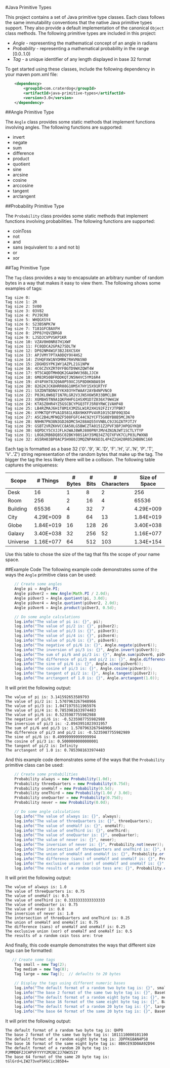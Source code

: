 #Java Primitive Types

This project contains a set of Java primitive type classes. Each class follows the same immutability
conventions that the native Java primitive types support. They also provide a default implementation
of the canonical `Object` class methods. The following primitive types are included in this project:

 * *Angle* - representing the mathematical concept of an angle in radians
 * *Probability* - representing a mathematical probability in the range [0.0..1.0)
 * *Tag* - a unique identifier of any length displayed in base 32 format

To get started using these classes, include the following dependency in your maven pom.xml file:

```xml
    <dependency>
        <groupId>com.craterdog</groupId>
        <artifactId>java-primitive-types</artifactId>
        <version>3.0</version>
    </dependency>
```

##Angle Primitive Type

The `Angle` class provides some static methods that implement functions involving
angles. The following functions are supported:

 * invert
 * negate
 * sum
 * difference
 * product
 * quotient
 * sine
 * arcsine
 * cosine
 * arccosine
 * tangent
 * arctangent

##Probability Primitive Type

The `Probability` class provides some static methods that implement functions involving
probabilities. The following functions are supported:

 * coinToss
 * not
 * and
 * sans (equivalent to: a and not b)
 * or
 * xor

##Tag Primitive Type

The `Tag` class provides a way to encapsulate an arbitrary number of random bytes in
a way that makes it easy to view them.  The following shows some examples of tags:

    Tag size 0:
    Tag size 1: 2R
    Tag size 2: 5V00
    Tag size 3: 03V82
    Tag size 4: PVJ9CR0
    Tag size 5: WHQGXSY4
    Tag size 6: S23BSNPK7W
    Tag size 7: T181GFCBAXFH
    Tag size 8: 2PP8JYQVZBRG8
    Tag size 9: LJSDJCVPVSKP1KR
    Tag size 10: VZAV0H0NR87H1XWF
    Tag size 11: FC8QDCA2GPA27SDLTW
    Tag size 12: DP02NM4W1F3B2J8XC5XH
    Tag size 13: APJVMY7PTXA0DQY9V4HS2
    Tag size 14: ZVHQFXW1NYDMRK7RHVMA5N0
    Tag size 15: 2DGHDSYPK1WY1AZPL21G1NPW
    Tag size 16: 4C6CZVXZRT0YFBGTD9WXZQWT4W
    Tag size 17: 9T5CAQDTMH0QK2GAA9WV36BLJJCH
    Tag size 18: 6M83R50BFRDDKQTJN5N4VC5YM16R4
    Tag size 19: 4Y4PXH78JQ9A0P59XCJSP8D0KN0A93H
    Tag size 20: 8262KJCK8HRR08G10M5X7HY15X91RTYF
    Tag size 21: SXZDNTBDNGYYKX03YHTWAAY2AYB4NPVNC0
    Tag size 22: P0JKL0W6Q71N7RLGR2V3JN5X6W5R33BMCLBH
    Tag size 23: XGM8H5TN9A1QKFHHFG1HSXM1D7Z036X79W41W
    Tag size 24: KTASZ0HR4YZ5GSCBCYPGQ3TFJ5R8YRWC1VAHP48
    Tag size 25: LB4RZMAJ6H1T8M1X3MZGLW1R2XH192FZ1YJTPBR7
    Tag size 26: XYMKTQFYPVA1D581LKBX9KKFPV4VR1015CBF09Q3D4
    Tag size 27: A5C2B4LMFNQZF508FGFC44C92YCFT5G0BYB8B5MCJN70
    Tag size 28: N9HN7PN38N3GD26DMC5H288AQ55VVNBLC9J3GZATPJTJY
    Tag size 29: GSBT2VRZKHVCC8A50LG5BWCZTA0151Z2PVF3BPJHPQGYKQ0
    Tag size 30: 6QPDCY5CVJJFLHJWAJ8WRJ800PNYJMV4ZN1NJWT1SCTLYTYP
    Tag size 31: L0G62RB6DQ8SC02BKY08S1AY35MQ34Z7Q7XFVK7CLP03LPWXN8
    Tag size 32: AS5RH03BP0ACP5H980J3MQZNPAK6D3L4P4Z2GH20R052HB8NC160

Each tag is formatted as a base 32 ('0'..'9', 'A'..'D', 'F'..'H', 'J'..'N', 'P'..'T', 'V'..'Z')
string representation of the random bytes that make up the tag. The bigger the tag the less
likely there will be a collision. The following table captures the uniqueness:

Scope    | # Things  | # Bytes | # Bits | # Characters | Size of Space
-------- | --------- | ------- | ------ | ------------ | -------------
Desk     | 16        | 1       | 8      | 2            | 256
Room     | 256       | 2       | 16     | 4            | 65536
Building | 65536     | 4       | 32     | 7            | 4.29E+009
City     | 4.29E+009 | 8       | 64     | 13           | 1.84E+019
Globe    | 1.84E+019 | 16      | 128    | 26           | 3.40E+038
Galaxy   | 3.40E+038 | 32      | 256    | 52           | 1.16E+077
Universe | 1.16E+077 | 64      | 512    | 103          | 1.34E+154

Use this table to chose the size of the tag that fits the scope of your name space.

##Example Code
The following example code demonstrates some of the ways the `Angle` primitive class can be used:

```java
    // Create some angles
    Angle pi = Angle.PI;
    Angle piOver2 = new Angle(Math.PI / 2.0d);
    Angle piOver3 = Angle.quotient(pi, 3.0d);
    Angle piOver4 = Angle.quotient(piOver2, 2.0d);
    Angle piOver6 = Angle.product(piOver3, 0.5d);

    // Do some angle calculations
    log.info("The value of pi is: {}", pi);
    log.info("The value of pi/2 is: {}", piOver2);
    log.info("The value of pi/3 is: {}", piOver3);
    log.info("The value of pi/4 is: {}", piOver4);
    log.info("The value of pi/6 is: {}", piOver6);
    log.info("The negative of pi/6 is: {}", Angle.negate(piOver6));
    log.info("The inversion of pi/3 is: {}", Angle.invert(piOver3));
    log.info("The sum of pi/6 and pi/3 is: {}", Angle.sum(piOver6, piOver3));
    log.info("The difference of pi/3 and pi/2 is: {}", Angle.difference(piOver3, piOver2));
    log.info("The sine of pi/6 is: {}", Angle.sine(piOver6));
    log.info("The cosine of pi/3 is: {}", Angle.cosine(piOver3));
    log.info("The tangent of pi/2 is: {}", Angle.tangent(piOver2));
    log.info("The arctangent of 1.0 is: {}", Angle.arctangent(1.0));
```

It will print the following output:

    The value of pi is: 3.141592653589793
    The value of pi/2 is: 1.5707963267948966
    The value of pi/3 is: 1.0471975511965976
    The value of pi/4 is: 0.7853981633974483
    The value of pi/6 is: 0.5235987755982988
    The negative of pi/6 is: -0.5235987755982988
    The inversion of pi/3 is: -2.0943951023931957
    The sum of pi/6 and pi/3 is: 1.5707963267948966
    The difference of pi/3 and pi/2 is: -0.5235987755982989
    The sine of pi/6 is: 0.49999999999999994
    The cosine of pi/3 is: 0.5000000000000001
    The tangent of pi/2 is: Infinity
    The arctangent of 1.0 is: 0.7853981633974483

And this example code demonstrates some of the ways that the `Probability` primitive class can be used:

```java
    // Create some probabilities
    Probability always = new Probability(1.0d);
    Probability threeQuarters = new Probability(0.75d);
    Probability oneHalf = new Probability(0.5d);
    Probability oneThird = new Probability(1.0d / 3.0d);
    Probability oneQuarter = new Probability(0.75d);
    Probability never = new Probability(0.0d);

    // Do some angle calculations
    log.info("The value of always is: {}", always);
    log.info("The value of threeQuarters is: {}", threeQuarters);
    log.info("The value of oneHalf is: {}", oneHalf);
    log.info("The value of oneThird is: {}", oneThird);
    log.info("The value of oneQuarter is: {}", oneQuarter);
    log.info("The value of never is: {}", never);
    log.info("The inversion of never is: {}", Probability.not(never));
    log.info("The intersection of threeQuarters and oneThird is: {}", Probability.and(threeQuarters, oneThird));
    log.info("The union of oneHalf and oneHalf is: {}", Probability.or(oneHalf, oneHalf));
    log.info("The difference (sans) of oneHalf and oneHalf is: {}", Probability.sans(oneHalf, oneHalf));
    log.info("The exclusive union (xor) of oneHalf and oneHalf is: {}", Probability.xor(oneHalf, oneHalf));
    log.info("The results of a random coin toss are: {}", Probability.coinToss(oneHalf));
```

It will print the following output:

    The value of always is: 1.0
    The value of threeQuarters is: 0.75
    The value of oneHalf is: 0.5
    The value of oneThird is: 0.3333333333333333
    The value of oneQuarter is: 0.75
    The value of never is: 0.0
    The inversion of never is: 1.0
    The intersection of threeQuarters and oneThird is: 0.25
    The union of oneHalf and oneHalf is: 0.75
    The difference (sans) of oneHalf and oneHalf is: 0.25
    The exclusive union (xor) of oneHalf and oneHalf is: 0.5
    The results of a random coin toss are: true

And finally, this code example demonstrates the ways that different size tags can be formatted:

```java
   // Create some tags
    Tag small = new Tag(2);
    Tag medium = new Tag(8);
    Tag large = new Tag();  // defaults to 20 bytes

    // Display the tags using different numeric bases
    log.info("The default format of a random two byte tag is: {}", small);
    log.info("The base 2 format of the same two byte tag is: {}", Base02Utils.encode(small.toBytes()));
    log.info("The default format of a random eight byte tag is: {}", medium);
    log.info("The base 16 format of the same eight byte tag is: {}", Base16Utils.encode(medium.toBytes()));
    log.info("The default format of a random 20 byte tag is: {}", large);
    log.info("The base 64 format of the same 20 byte tag is: {}", Base64Utils.encode(large.toBytes()));
```

It will print the following output:

    The default format of a random two byte tag is: QHP0
    The base 2 format of the same two byte tag is: 1011110000101100
    The default format of a random eight byte tag is: JDPFKG8AN4PS8
    The base 16 format of the same eight byte tag is: 8B6CE93D0AA92D94
    The default format of a random 20 byte tag is: PJMMDBFZJCHPVFYYYY2MJ8C2J76W3S1Y
    The base 64 format of the same 20 byte tag is: tGlGrd+LIW273veFSKGCic3B5D4=

